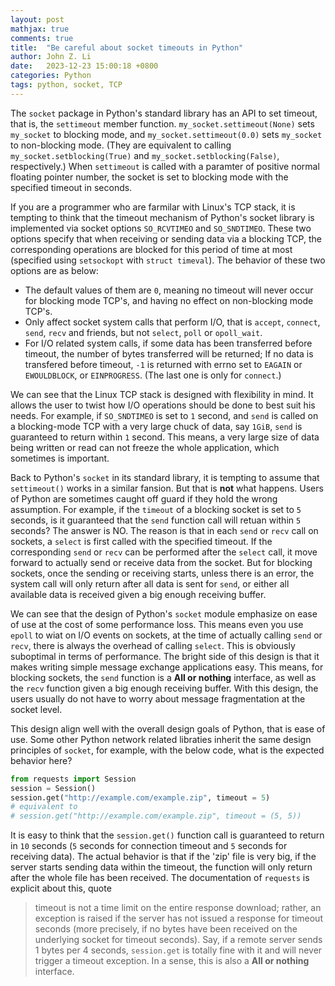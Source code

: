 ```yaml
---
layout: post
mathjax: true
comments: true
title:  "Be careful about socket timeouts in Python"
author: John Z. Li
date:   2023-12-23 15:00:18 +0800
categories: Python
tags: python, socket, TCP
---
```

The `socket` package in Python's standard library has an API to set timeout,
that is, the `settimeout` member function. `my_socket.settimeout(None)` sets
`my_socket` to blocking mode, and `my_socket.settimeout(0.0)` sets `my_socket`
to non-blocking mode. (They are equivalent to calling `my_socket.setblocking(True)`
and `my_socket.setblocking(False)`, respectively.) When `settimeout` is called
with a paramter of positive normal floating pointer number, the socket is set to
blocking mode with the specified timeout in seconds.

If you are a programmer who are farmilar with Linux's TCP stack, it is tempting
to think that the timeout mechanism of Python's socket library is implemented via
socket options `SO_RCVTIMEO` and `SO_SNDTIMEO`. These two options specify that
when receiving or sending data via a blocking TCP, the corresponding operations
are blocked for this period of time at most (specified using `setsockopt` with
`struct timeval`). The behavior of these two options are as below:
- The default values of them are `0`, meaning no timeout will never occur for
blocking mode TCP's, and having no effect on non-blocking mode TCP's.
- Only affect socket system calls that perform I/O, that is `accept`, `connect`,
`send`, `recv` and friends, but not `select`, `poll` or `opoll_wait`.
- For I/O related system calls, if some data has been transferred before timeout,
the number of bytes transferred will be returned; If no data is transfered before
timeout, `-1` is returned with errno set to `EAGAIN` or `EWOULDBLOCK`, or
`EINPROGRESS`. (The last one is only for `connect`.)

We can see that the Linux TCP stack is designed with flexibility in mind. It allows
the user to twist how I/O operations should be done to best suit his needs. For
example, if `SO_SNDTIMEO` is set to `1` second, and `send` is called on a
blocking-mode TCP with a very large chuck of data, say `1GiB`,
`send` is guaranteed to return within `1` second. This means, a very large size
of data being written or read can not freeze the whole application, which sometimes
is important.

Back to Python's `socket` in its standard library, it is tempting to assume that
`settimeout()` works in a similar fansion. But that is **not** what happens. Users
of Python are sometimes caught off guard if they hold the wrong assumption.
For example, if the `timeout` of a blocking socket is set to `5` seconds, is it
guaranteed that the `send` function call will retuan within `5` seconds? The answer
is NO. The reason is that in each `send` or `recv` call on sockets, a `select` is
first called with the specified timeout. If the corresponding `send` or `recv` can
be performed after the `select` call, it move forward to actually send or receive
data from the socket. But for blocking sockets, once the sending or receiving starts,
unless there is an error, the system call will only return after all data is sent
for `send`, or either all available data is received given a big enough receiving
buffer.

We can see that the design of Python's `socket` module emphasize on ease of use
at the cost of some performance loss. This means even you use `epoll` to wiat on
I/O events on sockets, at the time of actually calling `send` or `recv`, there is
always the overhead of calling `select`. This is obviously suboptimal in terms of
performance. The bright side of this design is that it makes writing simple message
exchange applications easy. This means, for blocking sockets, the `send` function
is a **All or nothing** interface, as well as the `recv` function given a big
enough receiving buffer. With this design, the users usually do not have to worry
about message fragmentation at the socket level.

This design align well with the overall design goals of Python, that is ease of use.
Some other Python network related libraties inherit the same design principles of
`socket`, for example, with the below code, what is the expected behavior here?
```python
from requests import Session
session = Session()
session.get("http://example.com/example.zip", timeout = 5)
# equivalent to
# session.get("http://example.com/example.zip", timeout = (5, 5))
```
It is easy to think that the `session.get()` function call is guaranteed to
return in `10` seconds (`5` seconds for connection timeout and `5` seconds for receiving
data). The actual behavior is that if the 'zip' file is very big, if the server
starts sending data within the timeout, the function will only return after the whole
file has been received. The documentation of `requests` is explicit about this, quote
> timeout is not a time limit on the entire response download;
> rather, an exception is raised if the server has not issued a response
> for timeout seconds (more precisely, if no bytes have been received on
> the underlying socket for timeout seconds).
Say, if a remote server sends 1 bytes per 4 seconds, `session.get` is totally
fine with it and will never trigger a timeout exception.
In a sense, this is also a **All or nothing** interface.


